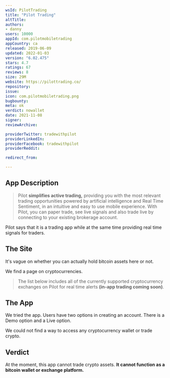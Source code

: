 ```yaml
---
wsId: PilotTrading
title: "Pilot Trading"
altTitle: 
authors:
- danny
users: 10000
appId: com.pilotmobiletrading
appCountry: ca
released: 2019-06-09
updated: 2022-01-03
version: "6.02.475"
stars: 4.7
ratings: 67
reviews: 8
size: 29M
website: https://pilottrading.co/
repository: 
issue: 
icon: com.pilotmobiletrading.png
bugbounty: 
meta: ok
verdict: nowallet
date: 2021-11-08
signer: 
reviewArchive:

providerTwitter: tradewithpilot
providerLinkedIn: 
providerFacebook: tradewithpilot
providerReddit: 

redirect_from:

---
```


## App Description

> Pilot **simplifies active trading,** providing you with the most relevant trading opportunities powered by artificial intelligence and Real Time Sentiment, in an intuitive and easy to use mobile experience. With Pilot, you can paper trade, see live signals and also trade live by connecting to your existing brokerage account.

Pilot says that it is a trading app while at the same time providing real time signals for traders.

## The Site

It's vague on whether you can actually hold bitcoin assets here or not.

We find a page on cryptocurrencies.

> The list below includes all of the currently supported cryptocurrency exchanges on Pilot for real time alerts **(in-app trading coming soon)**. 

## The App

We tried the app. Users have two options in creating an account. There is a Demo option and a Live option.

We could not find a way to access any cryptocurrency wallet or trade crypto.

## Verdict

At the moment, this app cannot trade crypto assets. **It cannot function as a bitcoin wallet or exchange platform.**
